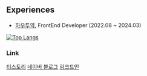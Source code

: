 ## Experiences
- [하우투약](https://howtoyak.com/), FrontEnd Developer (2022.08 ~ 2024.03)

[![Top Langs](https://github-readme-stats.vercel.app/api/top-langs/?username=whos-bax&layout=compact)](https://github.com/whos-bax/github-readme-stats)

### Link
[티스토리](https://whothatsme.tistory.com/)
[네이버 블로그](https://blog.naver.com/whosbax)
[링크드인](https://www.linkedin.com/in/whoamiiii04)
